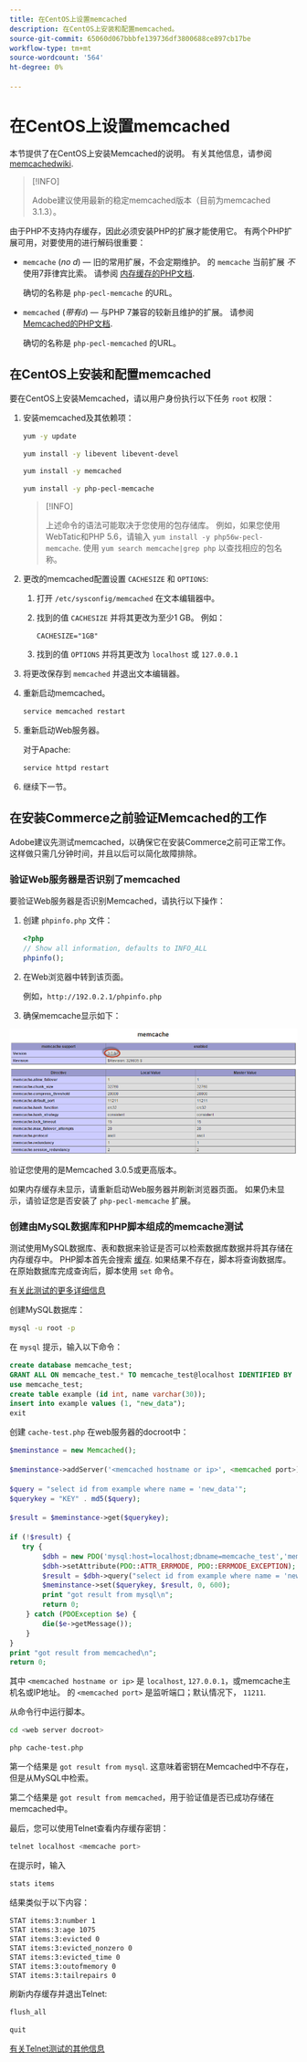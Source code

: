 ```yaml
---
title: 在CentOS上设置memcached
description: 在CentOS上安装和配置memcached。
source-git-commit: 65060d067bbbfe139736df3800688ce897cb17be
workflow-type: tm+mt
source-wordcount: '564'
ht-degree: 0%

---
```



# 在CentOS上设置memcached

本节提供了在CentOS上安装Memcached的说明。 有关其他信息，请参阅 [memcachedwiki](https://github.com/memcached/old-wiki).

>[!INFO]
>
>Adobe建议使用最新的稳定memcached版本（目前为memcached 3.1.3）。

由于PHP不支持内存缓存，因此必须安装PHP的扩展才能使用它。 有两个PHP扩展可用，对要使用的进行解码很重要：

- `memcache` (_no d_) — 旧的常用扩展，不会定期维护。
的 `memcache` 当前扩展 _不_ 使用7菲律宾比索。 请参阅 [内存缓存的PHP文档](https://www.php.net/manual/en/book.memcache.php).

   确切的名称是 `php-pecl-memcache` 的URL。

- `memcached` (_带有`d`_) — 与PHP 7兼容的较新且维护的扩展。 请参阅 [Memcached的PHP文档](https://www.php.net/manual/en/book.memcached.php).

   确切的名称是 `php-pecl-memcached` 的URL。

## 在CentOS上安装和配置memcached

要在CentOS上安装Memcached，请以用户身份执行以下任务 `root` 权限：

1. 安装memcached及其依赖项：

   ```bash
   yum -y update
   ```

   ```bash
   yum install -y libevent libevent-devel
   ```

   ```bash
   yum install -y memcached
   ```

   ```bash
   yum install -y php-pecl-memcache
   ```

   >[!INFO]
   >
   >上述命令的语法可能取决于您使用的包存储库。 例如，如果您使用WebTatic和PHP 5.6，请输入 `yum install -y php56w-pecl-memcache`. 使用 `yum search memcache|grep php` 以查找相应的包名称。


1. 更改的memcached配置设置 `CACHESIZE` 和 `OPTIONS`:

   1. 打开 `/etc/sysconfig/memcached` 在文本编辑器中。
   1. 找到的值 `CACHESIZE` 并将其更改为至少1 GB。 例如：

      ```config
      CACHESIZE="1GB"
      ```

   1. 找到的值 `OPTIONS` 并将其更改为 `localhost` 或 `127.0.0.1`

1. 将更改保存到 `memcached` 并退出文本编辑器。
1. 重新启动memcached。

   ```bash
   service memcached restart
   ```

1. 重新启动Web服务器。

   对于Apache:

   ```bash
   service httpd restart
   ```

1. 继续下一节。

## 在安装Commerce之前验证Memcached的工作

Adobe建议先测试memcached，以确保它在安装Commerce之前可正常工作。 这样做只需几分钟时间，并且以后可以简化故障排除。

### 验证Web服务器是否识别了memcached

要验证Web服务器是否识别Memcached，请执行以下操作：

1. 创建 `phpinfo.php` 文件：

   ```php
   <?php
   // Show all information, defaults to INFO_ALL
   phpinfo();
   ```

1. 在Web浏览器中转到该页面。

   例如，`http://192.0.2.1/phpinfo.php`

1. 确保memcache显示如下：

![确认Web服务器识别内存缓存](../../assets/configuration/memcache.png)

验证您使用的是Memcached 3.0.5或更高版本。

如果内存缓存未显示，请重新启动Web服务器并刷新浏览器页面。 如果仍未显示，请验证您是否安装了 `php-pecl-memcache` 扩展。

### 创建由MySQL数据库和PHP脚本组成的memcache测试

测试使用MySQL数据库、表和数据来验证是否可以检索数据库数据并将其存储在内存缓存中。 PHP脚本首先会搜索 [缓存](https://glossary.magento.com/cache). 如果结果不存在，脚本将查询数据库。 在原始数据库完成查询后，脚本使用 `set` 命令。

[有关此测试的更多详细信息](https://www.digitalocean.com/community/tutorials/how-to-install-and-use-memcache-on-ubuntu-12-04)

创建MySQL数据库：

```bash
mysql -u root -p
```

在 `mysql` 提示，输入以下命令：

```sql
create database memcache_test;
GRANT ALL ON memcache_test.* TO memcache_test@localhost IDENTIFIED BY 'memcache_test';
use memcache_test;
create table example (id int, name varchar(30));
insert into example values (1, "new_data");
exit
```

创建 `cache-test.php` 在web服务器的docroot中：

```php
$meminstance = new Memcached();

$meminstance->addServer('<memcached hostname or ip>', <memcached port>);

$query = "select id from example where name = 'new_data'";
$querykey = "KEY" . md5($query);

$result = $meminstance->get($querykey);

if (!$result) {
   try {
        $dbh = new PDO('mysql:host=localhost;dbname=memcache_test','memcache_test','memcache_test');
        $dbh->setAttribute(PDO::ATTR_ERRMODE, PDO::ERRMODE_EXCEPTION);
        $result = $dbh->query("select id from example where name = 'new_data'")->fetch();
        $meminstance->set($querykey, $result, 0, 600);
        print "got result from mysql\n";
        return 0;
    } catch (PDOException $e) {
        die($e->getMessage());
    }
}
print "got result from memcached\n";
return 0;
```

其中 `<memcached hostname or ip>` 是 `localhost`, `127.0.0.1`，或memcache主机名或IP地址。 的 `<memcached port>` 是监听端口；默认情况下， `11211`.

从命令行中运行脚本。

```bash
cd <web server docroot>
```

```bash
php cache-test.php
```

第一个结果是 `got result from mysql`. 这意味着密钥在Memcached中不存在，但是从MySQL中检索。

第二个结果是 `got result from memcached`，用于验证值是否已成功存储在memcached中。

最后，您可以使用Telnet查看内存缓存密钥：

```bash
telnet localhost <memcache port>
```

在提示时，输入

```bash
stats items
```

结果类似于以下内容：

```terminal
STAT items:3:number 1
STAT items:3:age 1075
STAT items:3:evicted 0
STAT items:3:evicted_nonzero 0
STAT items:3:evicted_time 0
STAT items:3:outofmemory 0
STAT items:3:tailrepairs 0
```

刷新内存缓存并退出Telnet:

```bash
flush_all
```

```bash
quit
```

[有关Telnet测试的其他信息](https://darkcoding.net/software/memcached-list-all-keys/)

